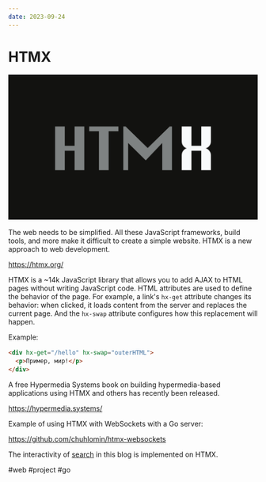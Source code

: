 ```yaml
---
date: 2023-09-24
---
```


# HTMX

![HTMX](htmx.png)

The web needs to be simplified. All these JavaScript frameworks, build tools, and more make it difficult to create a simple website. HTMX is a new approach to web development.

https://htmx.org/

HTMX is a ~14k JavaScript library that allows you to add AJAX to HTML pages without writing JavaScript code. HTML attributes are used to define the behavior of the page. For example, a link's `hx-get` attribute changes its behavior: when clicked, it loads content from the server and replaces the current page. And the `hx-swap` attribute configures how this replacement will happen.

Example:

```html
<div hx-get="/hello" hx-swap="outerHTML">
  <p>Пример, мир!</p>
</div>
```

A free Hypermedia Systems book on building hypermedia-based applications using HTMX and others has recently been released.

https://hypermedia.systems/

Example of using HTMX with WebSockets with a Go server:

https://github.com/chuhlomin/htmx-websockets

The interactivity of [search](https://chuhlomin.com/blog/search) in this blog is implemented on HTMX.

#web #project #go
